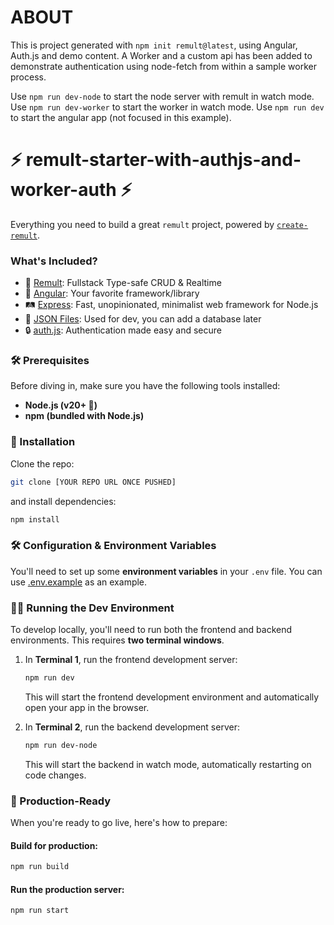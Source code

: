 # ABOUT

This is project generated with `npm init remult@latest`, using Angular, Auth.js and demo content. A Worker and a custom api has been added to demonstrate authentication using node-fetch from within a sample worker process.

Use `npm run dev-node` to start the node server with remult in watch mode.
Use `npm run dev-worker` to start the worker in watch mode.
Use `npm run dev` to start the angular app (not focused in this example).


# ⚡️ remult-starter-with-authjs-and-worker-auth ⚡️

Everything you need to build a great `remult` project, powered by [`create-remult`](https://github.com/remult/remult/tree/main/projects/create-remult).

### What's Included?

- 🚀 [Remult](https://remult.dev/): Fullstack Type-safe CRUD & Realtime 
- 🌟 [Angular](https://angular.dev/): Your favorite framework/library 
- 🛤️ [Express](https://expressjs.com/): Fast, unopinionated, minimalist web framework for Node.js 
- 💾 [JSON Files](https://remult.dev/docs/quickstart#connecting-a-database): Used for dev, you can add a database later 
- 🔒 [auth.js](https://authjs.dev): Authentication made easy and secure 

### 🛠 Prerequisites

Before diving in, make sure you have the following tools installed:

- **Node.js (v20+ 🚨)**
- **npm (bundled with Node.js)**

### 🎯 Installation

Clone the repo:

```bash
git clone [YOUR REPO URL ONCE PUSHED]
```

and install dependencies:

```bash
npm install
```

### 🛠 Configuration & Environment Variables

You'll need to set up some **environment variables** in your `.env` file. 
You can use [.env.example](./.env.example) as an example.


### 🧑‍💻 Running the Dev Environment

To develop locally, you'll need to run both the frontend and backend environments. This requires **two terminal windows**.

1. In **Terminal 1**, run the frontend development server:

   ```bash
   npm run dev
   ```

   This will start the frontend development environment and automatically open your app in the browser.

2. In **Terminal 2**, run the backend development server:

   ```bash
   npm run dev-node
   ```

   This will start the backend in watch mode, automatically restarting on code changes.


### 🚢 Production-Ready

When you're ready to go live, here's how to prepare:

#### Build for production:

```bash
npm run build
```

#### Run the production server:

```bash
npm run start
```
